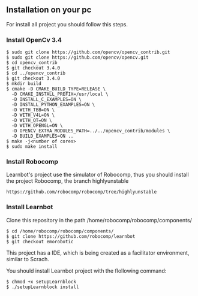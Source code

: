 
## Installation on your pc

For install all project you should follow this steps.

### Install OpenCv 3.4

    $ sudo git clone https://github.com/opencv/opencv_contrib.git
    $ sudo git clone https://github.com/opencv/opencv.git
    $ cd opencv_contrib
    $ git checkout 3.4.0
    $ cd ../opencv_contrib
    $ git checkout 3.4.0
    $ mkdir build
    $ cmake -D CMAKE_BUILD_TYPE=RELEASE \
      -D CMAKE_INSTALL_PREFIX=/usr/local \
      -D INSTALL_C_EXAMPLES=ON \
      -D INSTALL_PYTHON_EXAMPLES=ON \
      -D WITH_TBB=ON \
      -D WITH_V4L=ON \
      -D WITH_QT=ON \
      -D WITH_OPENGL=ON \
      -D OPENCV_EXTRA_MODULES_PATH=../../opencv_contrib/modules \
      -D BUILD_EXAMPLES=ON ..
    $ make -j<number of cores>
    $ sudo make install


### Install Robocomp

Learnbot's project use the simulator of Robocomp, thus you should install the project Robocomp, the branch highlyunstable

    https://github.com/robocomp/robocomp/tree/highlyunstable

### Install Learnbot

Clone this repository in the path /home/robocomp/robocomp/components/

    $ cd /home/robocomp/robocomp/components/
    $ git clone https://github.com/robocomp/learnbot
    $ git checkout emorobotic


This project has a IDE, which is being created as a facilitator environment, similar to Scrach.

You should install Learnbot project with the flollowing command:

    $ chmod +x setupLearnblock
    $ ./setupLearnblock install
<!---
### Configuration for your pc

Grant execution permissions:

    $ chmod +x startLearnblock.sh

Edit the Learnblock.desktop file so that the path command was correct.   
-->
